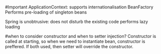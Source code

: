 #Important
ApplicationContext: supports internationalisation
BeanFactory
Performs pre-loading of singleton beans

Spring is unobtrusive: does not disturb the existing code
performs lazy loading

#when to consider constructor and when to setter injection?
Constructor is called at starting, so when we need to instantiate bean, constructor is preffered.
If both used, then setter will override the constructor.


